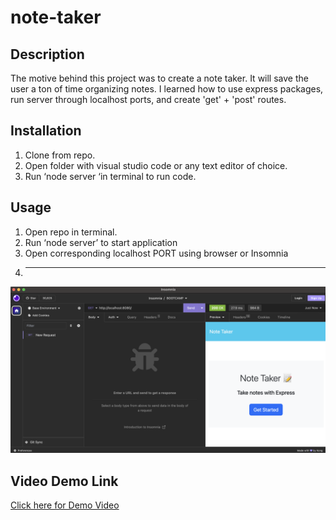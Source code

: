 # note-taker

## Description
The motive behind this project was to create a note taker. It will save the user a ton of time organizing notes. I learned how to use express packages, run server through localhost ports, and create 'get' + 'post' routes.
 
## Installation
1. Clone from repo.
2. Open folder with visual studio code or any text editor of choice.
3. Run ‘node server ‘in terminal to run code.

## Usage
1. Open repo in terminal.
2. Run ‘node server’ to start application
3. Open corresponding localhost PORT using browser or Insomnia
4. ******

![Screenshot of server running on local host PORT in Imsomnia](./images/insomniaSS.png)

## Video Demo Link
[Click here for Demo Video]()